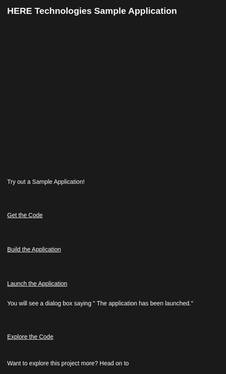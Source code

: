 <html>
<style>
html,div,body{
    background-color:#1a1a1a;
    font-family: 'IBM Plex Sans', sans-serif;
}
.content h2,h3,h4
{
    font-family: 'IBM Plex Sans', sans-serif;
    background-color:#1a1a1a;
}
.content h2,p{
    color:#fff;
    font-family: 'IBM Plex Sans', sans-serif;
}
.content p{
  font-family: 'IBM Plex Sans', sans-serif;  
  font:15px;
  color: #fff;
}
pre{
    background-color:#d9dbde;
    color:#000;
    font-family: 'IBM Plex Sans', sans-serif;
    font:12px;
}
.content h4{
    font-family: 'IBM Plex Sans', sans-serif;
    color:#fff;
}
.content h6{
    font-family: 'IBM Plex Sans', sans-serif;
    background-color:#1a1a1a;
    color:#fff;
}
.content h3{
    font-family: 'IBM Plex Sans', sans-serif;
    color: #2a67f5;
    background-color:#1a1a1a;
}
ul, ol,b{ 
    font-family: 'IBM Plex Sans', sans-serif;
    color: #fff;
}
#ul1{
  font-family: 'IBM Plex Sans', sans-serif;
    color: #fff;
}
.button.is-dark.is-medium {
  font-family: 'IBM Plex Sans', sans-serif;
  background-color: #1a1a1a;
  border-color: white;
  color: #fff;
}
.button.is-dark.is-medium:hover {
  font-family: 'IBM Plex Sans', sans-serif;
  background-color: #2a67f5;
  border-color: white;
  color: #fff;
}
.title.is-3{
  font-family: 'IBM Plex Sans', sans-serif;
  color:#fff;
}
.subtitle.is-4{
    font-family: 'IBM Plex Sans', sans-serif;
    color:#fff;
}
</style>

<body style="font-family: 'IBM Plex Sans', sans-serif;background-color:#1a1a1a;">
<div style="font-family: 'IBM Plex Sans', sans-serif;background-color:#1a1a1a;">

<h2 class="title is-3 ">HERE Technologies Sample Application</h2>

<h3> HERE Technologies provide comprehensive mapping content, an integrated suite of solutions, services and development tools and a marketplace for data to solve your complex location-based problems.</h3>

<h4>
The HERE Public Transit provides the best public transit routes while highlighting walking directions to stops, pedestrian access points, station locations and transfer locations along the way. Your users will be able to use agency data, external services and data collected by HERE to discover public transit options, request public transit routes and transit-related information. </h4>
<h4>
The HERE Geocoding and Search unlocks the search and geocoding capabilities of HERE services to provide developers with unmatched flexibility to create differentiating location-enabled applications. Your users will be able to search for HERE points of interests, forward and reverse geocode address and geo-positions from the HERE map, access Bring Your Own Data (BYOD), and benefit from faster data updates.
</h4>


<br>

<p>Try out a Sample Application!</p>

<br>

<li> Get the Code</li><br/>
<a class="button is-dark is-medium" title="Get the Code" href="didact://?commandId=vscode.didact.sendNamedTerminalAString&text=HEREPublicTransit$$git%20clone%20-b%20HERE%20https://github.com/IBM/Developer-Playground.git%20${CHE_PROJECTS_ROOT}/">Get the Code</a><br><br>

<br>

<li> Build the Application.</li><br/>
<a class="button is-dark is-medium" title="Build the Application" href="didact://?commandId=vscode.didact.sendNamedTerminalAString&text=HEREPublicTransit$$cd%20${CHE_PROJECTS_ROOT}/HERESampleapp2%20%26%26%20npm%20install">Build the Application</a><br><br>

<br>

<li> Launch the Application</li><br/>
<a class="button is-dark is-medium" title="Launch the Application" href="didact://?commandId=vscode.didact.sendNamedTerminalAString&text=HEREPublicTransit$$cd%20${CHE_PROJECTS_ROOT}/HERESampleapp2%20%26%26%20npm%20start&completion=The%20application%20has%20been%20launched.">Launch the Application</a><br><br>


<p>You will see a dialog box saying " The application has been launched." </p>

<br>

<li>Explore the Code</li><br/>
<a class="button is-dark is-medium" title="Explore the Code" href="didact://?commandId=workbench.view.explorer">Explore the Code</a><br><br>
<br>

<p> Want to explore this project more? Head on to <a href = "https://github.com/IBM/Developer-Playground/tree/master"> the GitHub repository</a> </p>

</ol>
<br/>

</div>

</body>

</html>
